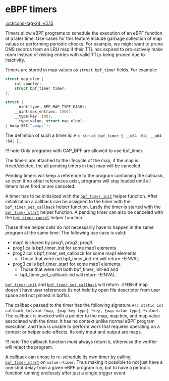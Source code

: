 # eBPF timers

[:octicons-tag-24: v5.15](https://github.com/torvalds/linux/commit/b00628b1c7d595ae5b544e059c27b1f5828314b4)

Timers allow eBPF programs to schedule the execution of an eBPF function at a later time. Use cases for this feature include garbage collection of map values or performing periodic checks. For example, we might want to prune DNS records from an LRU map if their TTL has expired to pro-actively make room instead of risking entries with valid TTLs being pruned due to inactivity.

Timers are stored in map values as `struct bpf_timer` fields. For example:

```c
struct map_elem {
    int counter;
    struct bpf_timer timer;
};

struct {
    __uint(type, BPF_MAP_TYPE_HASH);
    __uint(max_entries, 1000);
    __type(key, int);
    __type(value, struct map_elem);
} hmap SEC(".maps");
```

The definition of such a timer is: `#!c struct bpf_timer { __u64 :64; __u64 :64; };`.

!!! note
    Only programs with CAP_BPF are allowed to use bpf_timer.

The timers are attached to the lifecycle of the map, if the map is freed/deleted, the all pending timers in that map will be canceled.

Pending timers will keep a reference to the program containing the callback, so even if no other references exist, programs will stay loaded until all timers have fired or are canceled.

A timer has to be initialized with the [`bpf_timer_init`](../helper-function/bpf_timer_init.md) helper function. After initialization a callback can be assigned to the timer with the [`bpf_timer_set_callback`](../helper-function/bpf_timer_set_callback.md) helper function. Lastly the timer is started with the [`bpf_timer_start`](../helper-function/bpf_timer_start.md) helper function. A pending timer can also be canceled with the [`bpf_timer_cancel`](../helper-function/bpf_timer_cancel.md) helper function.

These three helper calls do not necessarily have to happen in the same program at the same time. The following use case is valid:

* map1 is shared by prog1, prog2, prog3.
* prog1 calls bpf_timer_init for some map1 elements
* prog2 calls bpf_timer_set_callback for some map1 elements.
  * Those that were not bpf_timer_init-ed will return -EINVAL.
* prog3 calls bpf_timer_start for some map1 elements.
  * Those that were not both bpf_timer_init-ed and
  * bpf_timer_set_callback-ed will return -EINVAL.


[`bpf_timer_init`](../helper-function/bpf_timer_init.md) and [`bpf_timer_set_callback`](../helper-function/bpf_timer_set_callback.md) will return `-EPERM` if map doesn't have user references (is not held by open file descriptor from user space and not pinned in bpffs).

The callback passed to the timer has the following signature `#!c static int callback_fn(void *map, {map key type} *key, {map value type} *value)`.
The callback is invoked with a pointer to the map, map key, and map value associated with the timer. It has no context unlike normal eBPF program execution, and thus is unable to perform work that requires operating on a context or helper side-effects. Its only input and output are maps.

!!! note
    The callback function *must* always return `0`, otherwise the verifier will reject the program.

A callback can chose to re-schedule its own timer by calling [`bpf_timer_start`](../helper-function/bpf_timer_start.md) on `value->timer`. Thus making it possible to not just have a one shot delay from a given eBPF program run, but to have a periodic function running endlessly after just a single trigger event.


